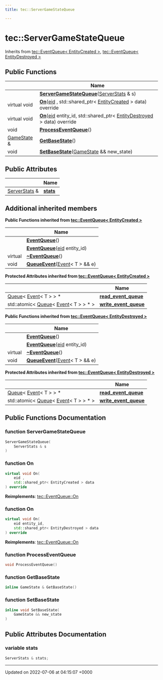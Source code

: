 ```yaml
---
title: tec::ServerGameStateQueue

---
```


# tec::ServerGameStateQueue





Inherits from [tec::EventQueue< EntityCreated >](/engine/Classes/classtec_1_1_event_queue/), [tec::EventQueue< EntityDestroyed >](/engine/Classes/classtec_1_1_event_queue/)

## Public Functions

|                | Name           |
| -------------- | -------------- |
| | **[ServerGameStateQueue](/engine/Classes/classtec_1_1_server_game_state_queue/#function-servergamestatequeue)**([ServerStats](/engine/Classes/classtec_1_1_server_stats/) & s) |
| virtual void | **[On](/engine/Classes/classtec_1_1_server_game_state_queue/#function-on)**([eid](/engine/Namespaces/namespacetec/#typedef-eid) , std::shared_ptr< [EntityCreated](/engine/Classes/structtec_1_1_entity_created/) > data) override |
| virtual void | **[On](/engine/Classes/classtec_1_1_server_game_state_queue/#function-on)**([eid](/engine/Namespaces/namespacetec/#typedef-eid) entity_id, std::shared_ptr< [EntityDestroyed](/engine/Classes/structtec_1_1_entity_destroyed/) > data) override |
| void | **[ProcessEventQueue](/engine/Classes/classtec_1_1_server_game_state_queue/#function-processeventqueue)**() |
| [GameState](/engine/Classes/structtec_1_1_game_state/) & | **[GetBaseState](/engine/Classes/classtec_1_1_server_game_state_queue/#function-getbasestate)**() |
| void | **[SetBaseState](/engine/Classes/classtec_1_1_server_game_state_queue/#function-setbasestate)**([GameState](/engine/Classes/structtec_1_1_game_state/) && new_state) |

## Public Attributes

|                | Name           |
| -------------- | -------------- |
| [ServerStats](/engine/Classes/classtec_1_1_server_stats/) & | **[stats](/engine/Classes/classtec_1_1_server_game_state_queue/#variable-stats)**  |

## Additional inherited members

**Public Functions inherited from [tec::EventQueue< EntityCreated >](/engine/Classes/classtec_1_1_event_queue/)**

|                | Name           |
| -------------- | -------------- |
| | **[EventQueue](/engine/Classes/classtec_1_1_event_queue/#function-eventqueue)**() |
| | **[EventQueue](/engine/Classes/classtec_1_1_event_queue/#function-eventqueue)**([eid](/engine/Namespaces/namespacetec/#typedef-eid) entity_id) |
| virtual | **[~EventQueue](/engine/Classes/classtec_1_1_event_queue/#function-~eventqueue)**() |
| void | **[QueueEvent](/engine/Classes/classtec_1_1_event_queue/#function-queueevent)**([Event](/engine/Classes/structtec_1_1_event/)< T > && e) |

**Protected Attributes inherited from [tec::EventQueue< EntityCreated >](/engine/Classes/classtec_1_1_event_queue/)**

|                | Name           |
| -------------- | -------------- |
| [Queue](/engine/Classes/structtec_1_1_queue/)< [Event](/engine/Classes/structtec_1_1_event/)< T > > * | **[read_event_queue](/engine/Classes/classtec_1_1_event_queue/#variable-read-event-queue)**  |
| std::atomic< [Queue](/engine/Classes/structtec_1_1_queue/)< [Event](/engine/Classes/structtec_1_1_event/)< T > > * > | **[write_event_queue](/engine/Classes/classtec_1_1_event_queue/#variable-write-event-queue)**  |

**Public Functions inherited from [tec::EventQueue< EntityDestroyed >](/engine/Classes/classtec_1_1_event_queue/)**

|                | Name           |
| -------------- | -------------- |
| | **[EventQueue](/engine/Classes/classtec_1_1_event_queue/#function-eventqueue)**() |
| | **[EventQueue](/engine/Classes/classtec_1_1_event_queue/#function-eventqueue)**([eid](/engine/Namespaces/namespacetec/#typedef-eid) entity_id) |
| virtual | **[~EventQueue](/engine/Classes/classtec_1_1_event_queue/#function-~eventqueue)**() |
| void | **[QueueEvent](/engine/Classes/classtec_1_1_event_queue/#function-queueevent)**([Event](/engine/Classes/structtec_1_1_event/)< T > && e) |

**Protected Attributes inherited from [tec::EventQueue< EntityDestroyed >](/engine/Classes/classtec_1_1_event_queue/)**

|                | Name           |
| -------------- | -------------- |
| [Queue](/engine/Classes/structtec_1_1_queue/)< [Event](/engine/Classes/structtec_1_1_event/)< T > > * | **[read_event_queue](/engine/Classes/classtec_1_1_event_queue/#variable-read-event-queue)**  |
| std::atomic< [Queue](/engine/Classes/structtec_1_1_queue/)< [Event](/engine/Classes/structtec_1_1_event/)< T > > * > | **[write_event_queue](/engine/Classes/classtec_1_1_event_queue/#variable-write-event-queue)**  |


## Public Functions Documentation

### function ServerGameStateQueue

```cpp
ServerGameStateQueue(
    ServerStats & s
)
```


### function On

```cpp
virtual void On(
    eid ,
    std::shared_ptr< EntityCreated > data
) override
```


**Reimplements**: [tec::EventQueue::On](/engine/Classes/classtec_1_1_event_queue/#function-on)


### function On

```cpp
virtual void On(
    eid entity_id,
    std::shared_ptr< EntityDestroyed > data
) override
```


**Reimplements**: [tec::EventQueue::On](/engine/Classes/classtec_1_1_event_queue/#function-on)


### function ProcessEventQueue

```cpp
void ProcessEventQueue()
```


### function GetBaseState

```cpp
inline GameState & GetBaseState()
```


### function SetBaseState

```cpp
inline void SetBaseState(
    GameState && new_state
)
```


## Public Attributes Documentation

### variable stats

```cpp
ServerStats & stats;
```


-------------------------------

Updated on 2022-07-06 at 04:15:07 +0000